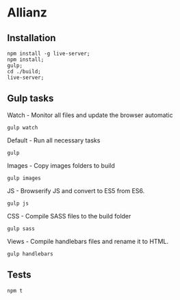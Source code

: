 # Allianz

## Installation
```gherkin
npm install -g live-server;
npm install;
gulp;
cd ./build;
live-server;
```

## Gulp tasks

Watch - Monitor all files and update the browser automatic
```gherkin
gulp watch
```

Default - Run all necessary tasks
```gherkin
gulp
```

Images - Copy images folders to build
```gherkin
gulp images
```

JS - Browserify JS and convert to ES5 from ES6.
```gherkin
gulp js
```

CSS - Compile SASS files to the build folder
```gherkin
gulp sass
```

Views - Compile handlebars files and rename it to HTML.
```gherkin
gulp handlebars
```

## Tests
```gherkin
npm t
```


